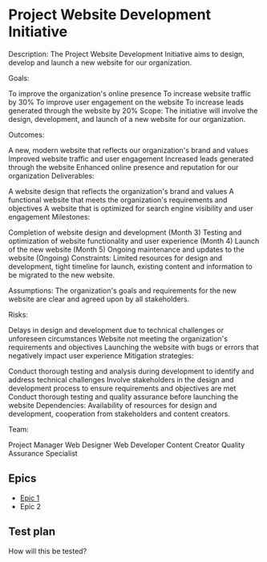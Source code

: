 # Project Website Development Initiative

Description: The Project Website Development Initiative aims to design, develop
and launch a new website for our organization.

Goals:

To improve the organization's online presence To increase website traffic by 30%
To improve user engagement on the website To increase leads generated through
the website by 20% Scope: The initiative will involve the design, development,
and launch of a new website for our organization.

Outcomes:

A new, modern website that reflects our organization's brand and values Improved
website traffic and user engagement Increased leads generated through the
website Enhanced online presence and reputation for our organization
Deliverables:

A website design that reflects the organization's brand and values A functional
website that meets the organization's requirements and objectives A website that
is optimized for search engine visibility and user engagement Milestones:

Completion of website design and development (Month 3) Testing and optimization
of website functionality and user experience (Month 4) Launch of the new website
(Month 5) Ongoing maintenance and updates to the website (Ongoing) Constraints:
Limited resources for design and development, tight timeline for launch,
existing content and information to be migrated to the new website.

Assumptions: The organization's goals and requirements for the new website are
clear and agreed upon by all stakeholders.

Risks:

Delays in design and development due to technical challenges or unforeseen
circumstances Website not meeting the organization's requirements and objectives
Launching the website with bugs or errors that negatively impact user experience
Mitigation strategies:

Conduct thorough testing and analysis during development to identify and address
technical challenges Involve stakeholders in the design and development process
to ensure requirements and objectives are met Conduct thorough testing and
quality assurance before launching the website Dependencies: Availability of
resources for design and development, cooperation from stakeholders and content
creators.

Team:

Project Manager Web Designer Web Developer Content Creator Quality Assurance
Specialist

## Epics

<!--
This is a broken link, the link does not lead to the epic that is specified.
-->

- [Epic 1](../../templates/theme/initiatives/epics/epic_template.md)
- Epic 2

## Test plan

How will this be tested?
